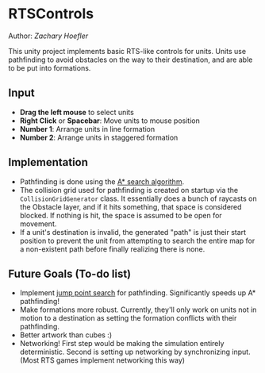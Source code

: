 RTSControls
===========
Author: *Zachary Hoefler*

This unity project implements basic RTS-like controls for units. Units use pathfinding to avoid obstacles on the way to their destination, and are able to be put into formations.

Input
-----
* **Drag the left mouse** to select units
* **Right Click** or **Spacebar**: Move units to mouse position
* **Number 1**: Arrange units in line formation
* **Number 2**: Arrange units in staggered formation

Implementation
--------------
* Pathfinding is done using the [A\* search algorithm](http://en.wikipedia.org/wiki/A*_search_algorithm).
* The collision grid used for pathfinding is created on startup via the `CollisionGridGenerator` class. It essentially does a bunch of raycasts on the Obstacle layer, and if it hits something, that space is considered blocked. If nothing is hit, the space is assumed to be open for movement.
* If a unit's destination is invalid, the generated "path" is just their start position to prevent the unit from attempting to search the entire map for a non-existent path before finally realizing there is none.

Future Goals (To-do list)
-------------------------
* Implement [jump point search](http://grastien.net/ban/articles/hg-aaai11.pdf‎) for pathfinding. Significantly speeds up A* pathfinding!
* Make formations more robust. Currently, they'll only work on units not in motion to a destination as setting the formation conflicts with their pathfinding.
* Better artwork than cubes :)
* Networking! First step would be making the simulation entirely deterministic. Second is setting up networking by synchronizing input. (Most RTS games implement networking this way)